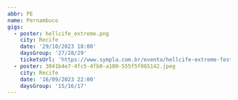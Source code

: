 ```yaml
---
abbr: PE
name: Pernambuco
gigs:
  - poster: hellcife_extreme.png
    city: Recife
    date: '29/10/2023 18:00'
    daysGroup: '27/28/29'
    ticketsUrl: 'https://www.sympla.com.br/evento/hellcife-extreme-festival-28-e-29-outubro-2023-recife-pe/2013632'
  - poster: 3041b4e7-4fc5-4fb0-a100-555f5f065142.jpeg
    city: Recife
    date: '16/09/2023 22:00'
    daysGroup: '15/16/17'
---
```


